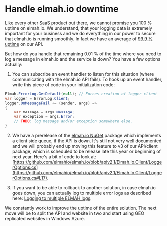 # Handle elmah.io downtimeLike every other SaaS product out there, we cannot promise you 100 % uptime on elmah.io. We understand, that your logging data is extremely important for your business and we do everything in our power to secure that elmah.io is running smoothly. In fact we have an average of [99.9 % uptime](http://status.elmah.io/1105484) on our API.But how do you handle that remaining 0.01 % of the time where you need to log a message in elmah.io and the service is down? You have a few options actually:1. You can subscribe an event handler to listen for this situation (where communicating with the elmah.io API fails). To hook up an event handler, write this piece of code in your initialization code:```csharpElmah.ErrorLog.GetDefault(null); // Forces creation of logger clientvar logger = ErrorLog.Client;logger.OnMessageFail += (sender, args) =>{    var message = args.Message;    var exception = args.Error;    // TODO: log message and/or exception somewhere else.}```2. We have a prerelease of the [elmah.io NuGet](https://www.nuget.org/packages/elmah.io) package which implements a client side queue, if the API is down. It's still not very well documented and we will probably end up moving this feature to v3 of our API/client package, which is scheduled to be release late this year or beginning of next year. Here's a bit of code to look at: [https://github.com/elmahio/elmah.io/blob/apiv2.1/Elmah.Io.Client/LoggerOptions.cs](https://github.com/elmahio/elmah.io/blob/apiv2.1/Elmah.Io.Client/LoggerOptions.cs#L17).3. If you want to be able to rollback to another solution, in case elmah.io goes down, you can actually log to multiple error logs as described here: [Logging to multiple ELMAH logs](logging-to-multiple-elmah-logs).We constantly work to improve the uptime of the entire solution. The next move will be to split the API and website in two and start using GEO replicated websites in Windows Azure.